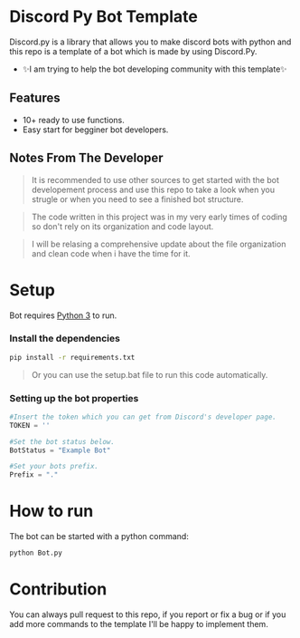 # Discord Py Bot Template

Discord.py is a library that allows you to make discord bots with python and this repo is a template of a bot which is made by using Discord.Py.
- ✨I am trying to help the bot developing community with this template✨

## Features

- 10+ ready to use functions.
- Easy start for begginer bot developers.

## Notes From The Developer
> It is recommended to use other sources to get started with the bot developement process and use this repo to take a look when you strugle or when you need to see a finished bot structure.

> The code written in this project was in my very early times of coding so don't rely on its organization and code layout.

> I will be relasing a comprehensive update about the file organization and clean code when i have the time for it.
# Setup

Bot requires [Python 3](https://www.python.org/) to run.

### Install the dependencies

```sh
pip install -r requirements.txt
```
> Or you can use the setup.bat file to run this code automatically.

### Setting up the bot properties

```python
#Insert the token which you can get from Discord's developer page.
TOKEN = '' 

#Set the bot status below.
BotStatus = "Example Bot"

#Set your bots prefix.
Prefix = "."
```

# How to run
The bot can be started with a python command:
```sh
python Bot.py
```

# Contribution
You can always pull request to this repo, if you report or fix a bug or if you add more commands to the template I'll be happy to implement them.

